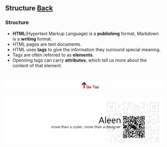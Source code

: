 ## Structure [Back](./../HTML.md)

### Structure
- **HTML**(Hypertext Markup Language) is a **publishing** format, Markdown is a **writing** format.
- HTML pages are text documents. 
- HTML uses **tags** to give the information they surround special meaning.
- Tags are often referred to as **elements**.
-  Openning tags can carry **attributes**, which tell us more about the content of that element.

<a href="#" style="left:200px;"><img src="./../../../pic/gotop.png"></a>
=====
<a href="http://aleen42.github.io/" target="_blank" ><img src="./../../../pic/tail.gif"></a>
